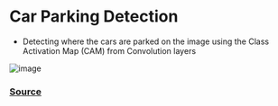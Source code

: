 # Car Parking Detection

- Detecting where the cars are parked on the image using the Class Activation Map (CAM) from Convolution layers

![image](https://user-images.githubusercontent.com/60275617/103426817-1a13b000-4b8a-11eb-8a5b-a4b1a5037e6d.png)


### [Source](https://github.com/kairess/car_parking_class_activation_map)
